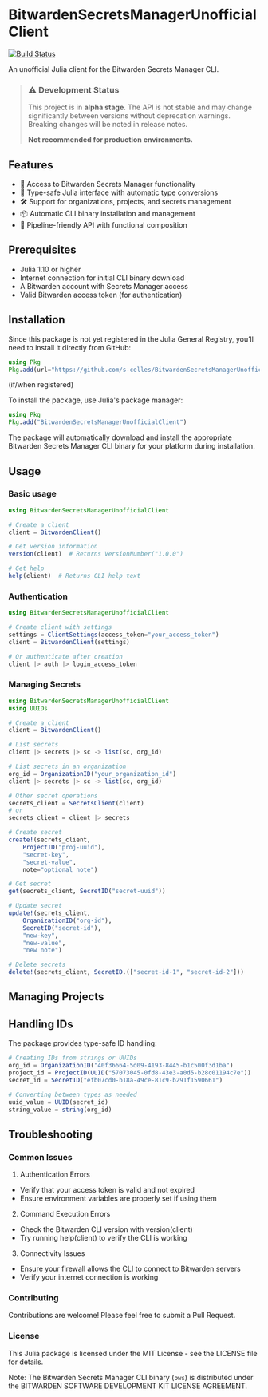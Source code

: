 # BitwardenSecretsManagerUnofficialClient

[![Build Status](https://github.com/s-celles/BitwardenSecretsManagerUnofficialClient.jl/actions/workflows/CI.yml/badge.svg?branch=main)](https://github.com/s-celles/BitwardenSecretsManagerUnofficialClient.jl/actions/workflows/CI.yml?query=branch%3Amain)

An unofficial Julia client for the Bitwarden Secrets Manager CLI.

> ### ⚠️ Development Status
> 
> This project is in **alpha stage**. The API is not stable and may change significantly between versions without deprecation warnings. Breaking changes will be noted in release notes.
> 
> **Not recommended for production environments.**

## Features

- 🔑 Access to Bitwarden Secrets Manager functionality
- 🔄 Type-safe Julia interface with automatic type conversions
- 🛠️ Support for organizations, projects, and secrets management
- 📦 Automatic CLI binary installation and management
- 🧩 Pipeline-friendly API with functional composition

## Prerequisites

- Julia 1.10 or higher
- Internet connection for initial CLI binary download
- A Bitwarden account with Secrets Manager access
- Valid Bitwarden access token (for authentication)

## Installation

Since this package is not yet registered in the Julia General Registry, you’ll need to install it directly from GitHub:

```julia
using Pkg
Pkg.add(url="https://github.com/s-celles/BitwardenSecretsManagerUnofficialClient.jl")
```

(if/when registered)

To install the package, use Julia's package manager:

```julia
using Pkg
Pkg.add("BitwardenSecretsManagerUnofficialClient")
```

The package will automatically download and install the appropriate Bitwarden Secrets Manager CLI binary for your platform during installation.

## Usage

### Basic usage

```julia
using BitwardenSecretsManagerUnofficialClient

# Create a client
client = BitwardenClient()

# Get version information 
version(client)  # Returns VersionNumber("1.0.0")

# Get help
help(client)  # Returns CLI help text
```

### Authentication

```julia
using BitwardenSecretsManagerUnofficialClient

# Create client with settings
settings = ClientSettings(access_token="your_access_token")
client = BitwardenClient(settings)

# Or authenticate after creation
client |> auth |> login_access_token
```

### Managing Secrets

```julia
using BitwardenSecretsManagerUnofficialClient
using UUIDs

# Create a client
client = BitwardenClient()

# List secrets
client |> secrets |> sc -> list(sc, org_id)

# List secrets in an organization
org_id = OrganizationID("your_organization_id")
client |> secrets |> sc -> list(sc, org_id)

# Other secret operations
secrets_client = SecretsClient(client)
# or
secrets_client = client |> secrets

# Create secret
create!(secrets_client, 
    ProjectID("proj-uuid"), 
    "secret-key",
    "secret-value", 
    note="optional note")

# Get secret
get(secrets_client, SecretID("secret-uuid"))

# Update secret
update!(secrets_client,
    OrganizationID("org-id"),
    SecretID("secret-id"),
    "new-key",
    "new-value",
    "new note")

# Delete secrets
delete!(secrets_client, SecretID.(["secret-id-1", "secret-id-2"]))
```

## Managing Projects

## Handling IDs

The package provides type-safe ID handling:

```julia
# Creating IDs from strings or UUIDs
org_id = OrganizationID("40f36664-5d09-4193-8445-b1c500f3d1ba")
project_id = ProjectID(UUID("57073045-0fd8-43e3-a0d5-b28c01194c7e"))
secret_id = SecretID("efb07cd0-b18a-49ce-81c9-b291f1590661")

# Converting between types as needed
uuid_value = UUID(secret_id)
string_value = string(org_id)
```

## Troubleshooting
### Common Issues

1. Authentication Errors
- Verify that your access token is valid and not expired
- Ensure environment variables are properly set if using them
2. Command Execution Errors
- Check the Bitwarden CLI version with version(client)
- Try running help(client) to verify the CLI is working
3. Connectivity Issues
- Ensure your firewall allows the CLI to connect to Bitwarden servers
- Verify your internet connection is working

### Contributing
Contributions are welcome! Please feel free to submit a Pull Request.

### License
This Julia package is licensed under the MIT License - see the LICENSE file for details.

Note: The Bitwarden Secrets Manager CLI binary (`bws`) is distributed under the BITWARDEN SOFTWARE DEVELOPMENT KIT LICENSE AGREEMENT.
